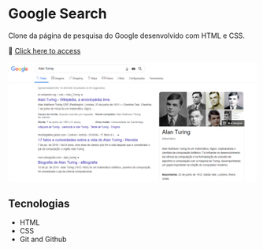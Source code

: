# Google Search

Clone da página de pesquisa do Google desenvolvido com HTML e CSS.

🔗 [Click here to access](https://n4ju15.github.io/google-search/)

![screenshot](./assets/readme.png)

## Tecnologias

- HTML
- CSS
- Git and Github
